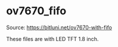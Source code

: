 # ov7670_fifo

Source: https://bitluni.net/ov7670-with-fifo

These files are with LED TFT 1.8 inch.
